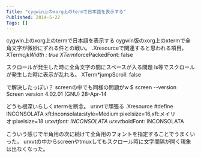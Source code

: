 ```yaml
---
Title: "cygwin上のxorg上のtermで日本語を表示する"
Published: 2014-5-22
Tags: []
---
```


cygwin上のxorg上のtermで日本語を表示する
cygwin版のxorg上のxtermで全角文字が微妙にずれる件との戦い。
.Xresourceで関連すると思われる項目。
XTerm*cjkWidth : true
XTerm*forcePackedFont: false

スクロールが発生した時に全角文字の間にスペースが入る問題
ls等でスクロールが発生した時に表示が乱れる。
XTerm*jumpScroll: false

で解決したっぽい？
screenの中でも同様の問題がw
$ screen --version
Screen version 4.02.01 (GNU) 28-Apr-14

どうも根深いらしくxtermを断念。
urxvtで頑張る
.Xresource
#define INCONSOLATA xft:Inconsolata:style=Medium:pixelsize=16,xft:メイリオ:pixelsize=18
urxvt*font: INCONSOLATA
urxvt*boldFont: INCONSOLATA

こういう感じで半角用の次に続けて全角用のフォントを指定することでうまくいった。
urxvtの中からscreenやtmuxしてもスクロール時に文字間隔が開く現象は出なくなった。
